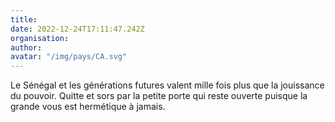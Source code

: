 ```yaml
---
title: 
date: 2022-12-24T17:11:47.242Z
organisation: 
author: 
avatar: "/img/pays/CA.svg"
---
```


Le Sénégal et les générations futures valent mille fois plus que la jouissance du pouvoir. Quitte et sors par la petite porte qui reste ouverte puisque la grande vous est hermétique à jamais.